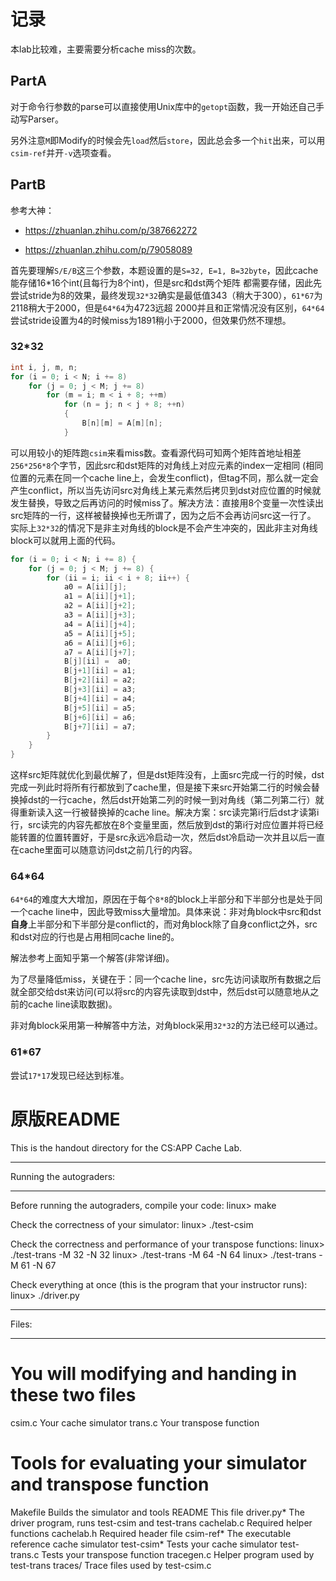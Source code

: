 # 记录

本lab比较难，主要需要分析cache miss的次数。

## PartA

对于命令行参数的parse可以直接使用Unix库中的`getopt`函数，我一开始还自己手动写Parser。

另外注意`M`即Modify的时候会先`load`然后`store`，因此总会多一个`hit`出来，可以用`csim-ref`并开`-v`选项查看。

## PartB

参考大神：

- https://zhuanlan.zhihu.com/p/387662272

- https://zhuanlan.zhihu.com/p/79058089

首先要理解`S/E/B`这三个参数，本题设置的是`S=32, E=1, B=32byte`，因此cache能存储16*16个int(且每行为8个int)，但是src和dst两个矩阵
都需要存储，因此先尝试stride为8的效果，最终发现`32*32`确实是最低值343（稍大于300），`61*67`为2118稍大于2000，但是`64*64`为4723远超
2000并且和正常情况没有区别，`64*64`尝试stride设置为4的时候miss为1891稍小于2000，但效果仍然不理想。

### 32*32

```c
int i, j, m, n;
for (i = 0; i < N; i += 8)
    for (j = 0; j < M; j += 8)
        for (m = i; m < i + 8; ++m)
            for (n = j; n < j + 8; ++n)
            {
                B[n][m] = A[m][n];
            }
```

可以用较小的矩阵跑`csim`来看miss数。查看源代码可知两个矩阵首地址相差`256*256*8`个字节，因此src和dst矩阵的对角线上对应元素的index一定相同
(相同位置的元素在同一个cache line上，会发生conflict)，但tag不同，那么就一定会产生conflict，所以当先访问src对角线上某元素然后拷贝到dst对应位置的时候就发生替换，导致之后再访问的时候miss了。解决方法：直接用8个变量一次性读出src矩阵的一行，这样被替换掉也无所谓了，因为之后不会再访问src这一行了。
实际上`32*32`的情况下是非主对角线的block是不会产生冲突的，因此非主对角线block可以就用上面的代码。

```c
for (i = 0; i < N; i += 8) {
    for (j = 0; j < M; j += 8) {
        for (ii = i; ii < i + 8; ii++) {
            a0 = A[ii][j];
            a1 = A[ii][j+1];
            a2 = A[ii][j+2];
            a3 = A[ii][j+3];
            a4 = A[ii][j+4];
            a5 = A[ii][j+5];
            a6 = A[ii][j+6];
            a7 = A[ii][j+7];
            B[j][ii] =  a0;
            B[j+1][ii] = a1;
            B[j+2][ii] = a2;
            B[j+3][ii] = a3;
            B[j+4][ii] = a4;
            B[j+5][ii] = a5;
            B[j+6][ii] = a6;
            B[j+7][ii] = a7;
        }
    }
}
```

这样src矩阵就优化到最优解了，但是dst矩阵没有，上面src完成一行的时候，dst完成一列此时将所有行都放到了cache里，但是接下来src开始第二行的时候会替换掉dst的一行cache，然后dst开始第二列的时候一到对角线（第二列第二行）就得重新读入这一行被替换掉的cache line。解决方案：src读完第i行后dst才读第i行，src读完的内容先都放在8个变量里面，然后放到dst的第i行对应位置并将已经能转置的位置转置好，于是src永远冷启动一次，然后dst冷启动一次并且以后一直在cache里面可以随意访问dst之前几行的内容。

### 64*64

`64*64`的难度大大增加，原因在于每个`8*8`的block上半部分和下半部分也是处于同一个cache line中，因此导致miss大量增加。具体来说：非对角block中src和dst**自身**上半部分和下半部分是conflict的，而对角block除了自身conflict之外，src和dst对应的行也是占用相同cache line的。

解法参考上面知乎第一个解答(非常详细)。

为了尽量降低miss，关键在于：同一个cache line，src先访问读取所有数据之后就全部交给dst来访问(可以将src的内容先读取到dst中，然后dst可以随意地从之前的cache line读取数据)。

非对角block采用第一种解答中方法，对角block采用`32*32`的方法已经可以通过。

### 61*67

尝试`17*17`发现已经达到标准。

# 原版README

This is the handout directory for the CS:APP Cache Lab. 

************************
Running the autograders:
************************

Before running the autograders, compile your code:
    linux> make

Check the correctness of your simulator:
    linux> ./test-csim

Check the correctness and performance of your transpose functions:
    linux> ./test-trans -M 32 -N 32
    linux> ./test-trans -M 64 -N 64
    linux> ./test-trans -M 61 -N 67

Check everything at once (this is the program that your instructor runs):
    linux> ./driver.py    

******
Files:
******

# You will modifying and handing in these two files
csim.c       Your cache simulator
trans.c      Your transpose function

# Tools for evaluating your simulator and transpose function
Makefile     Builds the simulator and tools
README       This file
driver.py*   The driver program, runs test-csim and test-trans
cachelab.c   Required helper functions
cachelab.h   Required header file
csim-ref*    The executable reference cache simulator
test-csim*   Tests your cache simulator
test-trans.c Tests your transpose function
tracegen.c   Helper program used by test-trans
traces/      Trace files used by test-csim.c
